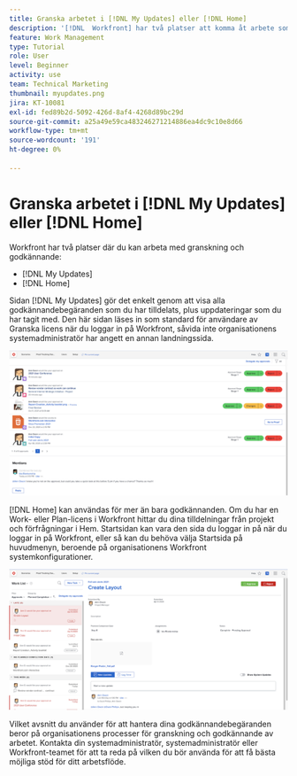 ```yaml
---
title: Granska arbetet i [!DNL My Updates] eller [!DNL Home]
description: '[!DNL  Workfront] har två platser att komma åt arbete som du tilldelats för granskning och godkännande - [!DNL My Updates] och [!DNL Home] '
feature: Work Management
type: Tutorial
role: User
level: Beginner
activity: use
team: Technical Marketing
thumbnail: myupdates.png
jira: KT-10081
exl-id: fed89b2d-5092-426d-8af4-4268d89bc29d
source-git-commit: a25a49e59ca483246271214886ea4dc9c10e8d66
workflow-type: tm+mt
source-wordcount: '191'
ht-degree: 0%

---
```


# Granska arbetet i [!DNL My Updates] eller [!DNL Home]

Workfront har två platser där du kan arbeta med granskning och godkännande:

* [!DNL My Updates]
* [!DNL Home]

Sidan [!DNL My Updates] gör det enkelt genom att visa alla godkännandebegäranden som du har tilldelats, plus uppdateringar som du har tagit med. Den här sidan läses in som standard för användare av Granska licens när du loggar in på Workfront, såvida inte organisationens systemadministratör har angett en annan landningssida.

![En bild av [!DNL My Updates]-sidan](assets/my-updates-overview.png)

[!DNL Home] kan användas för mer än bara godkännanden. Om du har en Work- eller Plan-licens i Workfront hittar du dina tilldelningar från projekt och förfrågningar i Hem. Startsidan kan vara den sida du loggar in på när du loggar in på Workfront, eller så kan du behöva välja Startsida på huvudmenyn, beroende på organisationens Workfront systemkonfigurationer.

![En bild av [!DNL Home]-sidan](assets/home-overview.png)

Vilket avsnitt du använder för att hantera dina godkännandebegäranden beror på organisationens processer för granskning och godkännande av arbetet. Kontakta din systemadministratör, systemadministratör eller Workfront-teamet för att ta reda på vilken du bör använda för att få bästa möjliga stöd för ditt arbetsflöde.
